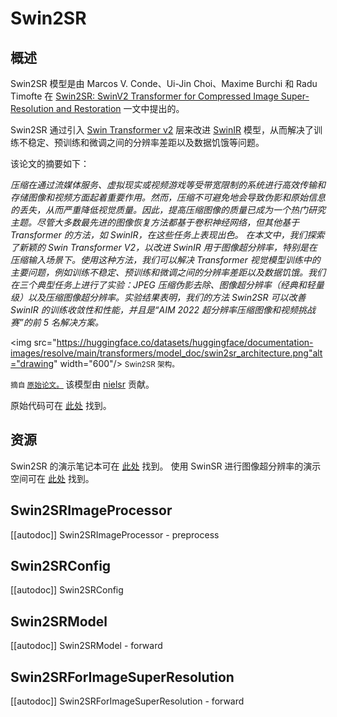 <!--版权所有 2022 年 HuggingFace 团队。保留所有权利。
根据 Apache 许可证第 2.0 版（“许可证”）授权；除非遵守许可证，否则不得使用此文件。您可以在以下位置获取许可证的副本：
http://www.apache.org/licenses/LICENSE-2.0
除非适用法律要求或书面同意，根据许可证分发的软件以“原样”分发，不附带任何形式的保证或条件。请参阅许可证中的具体语言，了解权限和限制。⚠️请注意，此文件为 Markdown 格式，但包含我们的文档生成器（类似于 MDX）的特定语法，可能无法在 Markdown 查看器中正确显示。特定语言的权限和限制。
⚠️请注意，此文件为 Markdown 格式，但包含我们的文档生成器（类似于 MDX）的特定语法，可能无法在 Markdown 查看器中正确显示。特定语言的权限和限制。
-->
# Swin2SR

## 概述

Swin2SR 模型是由 Marcos V. Conde、Ui-Jin Choi、Maxime Burchi 和 Radu Timofte 在 [Swin2SR: SwinV2 Transformer for Compressed Image Super-Resolution and Restoration](https://arxiv.org/abs/2209.11345) 一文中提出的。

Swin2SR 通过引入 [Swin Transformer v2](swinv2) 层来改进 [SwinIR](https://github.com/JingyunLiang/SwinIR/) 模型，从而解决了训练不稳定、预训练和微调之间的分辨率差距以及数据饥饿等问题。

该论文的摘要如下：

*压缩在通过流媒体服务、虚拟现实或视频游戏等受带宽限制的系统进行高效传输和存储图像和视频方面起着重要作用。然而，压缩不可避免地会导致伪影和原始信息的丢失，从而严重降低视觉质量。因此，提高压缩图像的质量已成为一个热门研究主题。尽管大多数最先进的图像恢复方法都基于卷积神经网络，但其他基于 Transformer 的方法，如 SwinIR，在这些任务上表现出色。
在本文中，我们探索了新颖的 Swin Transformer V2，以改进 SwinIR 用于图像超分辨率，特别是在压缩输入场景下。使用这种方法，我们可以解决 Transformer 视觉模型训练中的主要问题，例如训练不稳定、预训练和微调之间的分辨率差距以及数据饥饿。我们在三个典型任务上进行了实验：JPEG 压缩伪影去除、图像超分辨率（经典和轻量级）以及压缩图像超分辨率。实验结果表明，我们的方法 Swin2SR 可以改善 SwinIR 的训练收敛性和性能，并且是“AIM 2022 超分辨率压缩图像和视频挑战赛”的前 5 名解决方案。*  

<img src="https://huggingface.co/datasets/huggingface/documentation-images/resolve/main/transformers/model_doc/swin2sr_architecture.png"alt="drawing" width="600"/>
<small> Swin2SR 架构。

摘自 <a href="https://arxiv.org/abs/2209.11345"> 原始论文。</a> </small>
该模型由 [nielsr](https://huggingface.co/nielsr) 贡献。

原始代码可在 [此处](https://github.com/mv-lab/swin2sr) 找到。

## 资源

Swin2SR 的演示笔记本可在 [此处](https://github.com/NielsRogge/Transformers-Tutorials/tree/master/Swin2SR) 找到。
使用 SwinSR 进行图像超分辨率的演示空间可在 [此处](https://huggingface.co/spaces/jjourney1125/swin2sr) 找到。


## Swin2SRImageProcessor

[[autodoc]] Swin2SRImageProcessor
    - preprocess

## Swin2SRConfig

[[autodoc]] Swin2SRConfig

## Swin2SRModel

[[autodoc]] Swin2SRModel
    - forward

## Swin2SRForImageSuperResolution

[[autodoc]] Swin2SRForImageSuperResolution
    - forward